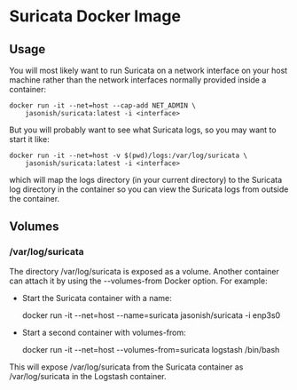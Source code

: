 # Suricata Docker Image

## Usage

You will most likely want to run Suricata on a network interface on
your host machine rather than the network interfaces normally provided
inside a container:

    docker run -it --net=host --cap-add NET_ADMIN \
        jasonish/suricata:latest -i <interface>

But you will probably want to see what Suricata logs, so you may want
to start it like:

    docker run -it --net=host -v $(pwd)/logs:/var/log/suricata \
		jasonish/suricata:latest -i <interface>

which will map the logs directory (in your current directory) to the
Suricata log directory in the container so you can view the Suricata
logs from outside the container.

## Volumes

### /var/log/suricata

The directory /var/log/suricata is exposed as a volume. Another
container can attach it by using the --volumes-from Docker option.
For example:

- Start the Suricata container with a name:

    docker run -it --net=host --name=suricata jasonish/suricata -i enp3s0

- Start a second container with volumes-from:

    docker run -it --net=host --volumes-from=suricata logstash /bin/bash

This will expose /var/log/suricata from the Suricata container as
/var/log/suricata in the Logstash container.
